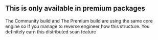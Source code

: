 ## This is only available in premium packages

The Community build and The Premium build are using the same core engine so If you manage to reverse engineer how this structure. You definitely earn this distributed scan feature